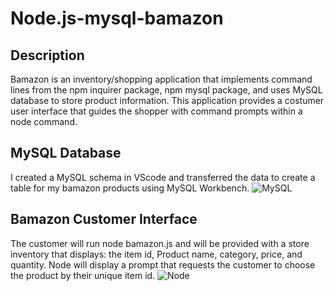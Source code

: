 # Node.js-mysql-bamazon

## Description
Bamazon is an inventory/shopping application that implements command lines from the npm inquirer package, npm mysql package, and uses MySQL database to store product information. This application provides a costumer user interface that guides the shopper with command prompts within a node command.

## MySQL Database
I created a MySQL schema in VScode and transferred the data to create a table for my bamazon products using MySQL Workbench.
![MySQL](https://user-images.githubusercontent.com/54418316/75302030-7501ab80-57f1-11ea-86fe-bb481769b3b2.png)

## Bamazon Customer Interface
The customer will run node bamazon.js and will be provided with a store inventory that displays: the item id, Product name, category, price, and quantity. Node will display a prompt that requests the customer to choose the product by their unique item id. 
![Node](https://user-images.githubusercontent.com/54418316/75303740-6cf83a80-57f6-11ea-9550-34219fe61598.png)
